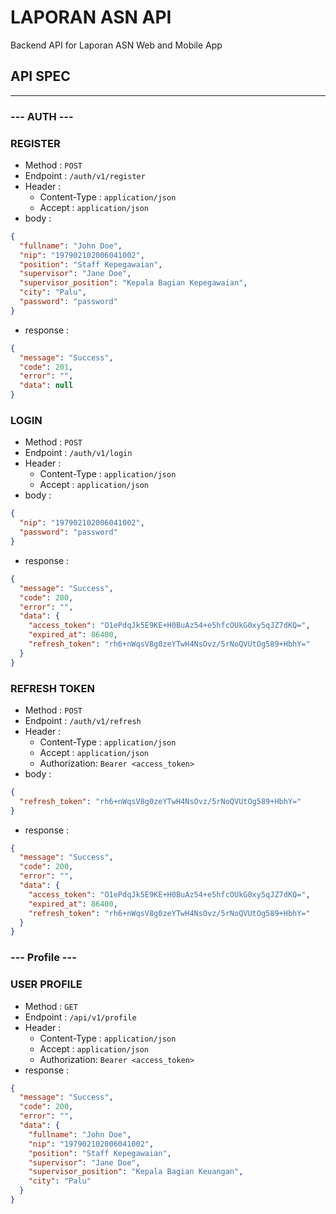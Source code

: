 # LAPORAN ASN API

Backend API for Laporan ASN Web and Mobile App

## API SPEC

---

### --- AUTH ---

### REGISTER

- Method : `POST`
- Endpoint : `/auth/v1/register`
- Header :
  - Content-Type : `application/json`
  - Accept : `application/json`
- body :

```json
{
  "fullname": "John Doe",
  "nip": "197902102006041002",
  "position": "Staff Kepegawaian",
  "supervisor": "Jane Doe",
  "supervisor_position": "Kepala Bagian Kepegawaian",
  "city": "Palu",
  "password": "password"
}
```

- response :

```json
{
  "message": "Success",
  "code": 201,
  "error": "",
  "data": null
}
```

### LOGIN

- Method : `POST`
- Endpoint : `/auth/v1/login`
- Header :
  - Content-Type : `application/json`
  - Accept : `application/json`
- body :

```json
{
  "nip": "197902102006041002",
  "password": "password"
}
```

- response :

```json
{
  "message": "Success",
  "code": 200,
  "error": "",
  "data": {
    "access_token": "O1ePdqJk5E9KE+H0BuAz54+e5hfcOUkG0xy5qJZ7dKQ=",
    "expired_at": 86400,
    "refresh_token": "rh6+nWqsV8g0zeYTwH4NsOvz/5rNoQVUtOg589+HbhY="
  }
}
```

### REFRESH TOKEN

- Method : `POST`
- Endpoint : `/auth/v1/refresh`
- Header :
  - Content-Type : `application/json`
  - Accept : `application/json`
  - Authorization: `Bearer <access_token>`
- body :

```json
{
  "refresh_token": "rh6+nWqsV8g0zeYTwH4NsOvz/5rNoQVUtOg589+HbhY="
}
```

- response :

```json
{
  "message": "Success",
  "code": 200,
  "error": "",
  "data": {
    "access_token": "O1ePdqJk5E9KE+H0BuAz54+e5hfcOUkG0xy5qJZ7dKQ=",
    "expired_at": 86400,
    "refresh_token": "rh6+nWqsV8g0zeYTwH4NsOvz/5rNoQVUtOg589+HbhY="
  }
}
```

### --- Profile ---

### USER PROFILE

- Method : `GET`
- Endpoint : `/api/v1/profile`
- Header :
  - Content-Type : `application/json`
  - Accept : `application/json`
  - Authorization: `Bearer <access_token>`
- response :

```json
{
  "message": "Success",
  "code": 200,
  "error": "",
  "data": {
    "fullname": "John Doe",
    "nip": "197902102006041002",
    "position": "Staff Kepegawaian",
    "supervisor": "Jane Doe",
    "supervisor_position": "Kepala Bagian Keuangan",
    "city": "Palu"
  }
}
```
